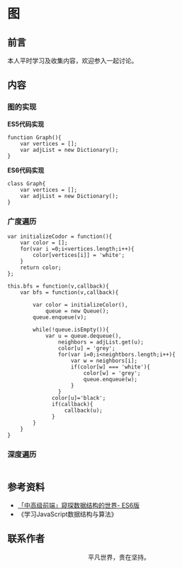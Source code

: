 # 图

## 前言

本人平时学习及收集内容，欢迎参入一起讨论。

## 内容

### 图的实现

**ES5代码实现**

```
function Graph(){
    var vertices = [];
    var adjList = new Dictionary();
}
```

**ES6代码实现**

```
class Graph{
    var vertices = [];
    var adjList = new Dictionary();
}
```

### 广度遍历

```
var initializeCodor = function(){
    var color = [];
    for(var i =0;i<vertices.length;i++){
        color[vertices[i]] = 'white';
    }
    return color;
};

this.bfs = function(v,callback){
    var bfs = function(v,callback){

        var color = initializeColor(),
            queue = new Queue();
        queue.enqueue(v);

        while(!queue.isEmpty()){
            var u = queue.dequeue(),
                neighbors = adjList.get(u);
                color[u] = 'grey';
                for(var i=0;i<neightbors.length;i++){
                    var w = neighbors[i];
                    if(color[w] === 'white'){
                        color[w] = 'grey';
                        queue.enqueue(w);
                    }
                }
              color[u]='black';
              if(callback){
                  callback(u);
              }
        }
    }
}

```

### 深度遍历

```
```

## 参考资料

- [「中高级前端」窥探数据结构的世界- ES6版](https://juejin.im/post/5cd1ab3df265da03587c142a)
- 《学习JavaScript数据结构与算法》

## 联系作者

<div align="center">
    <p>
        平凡世界，贵在坚持。
    </p>
    <img :src="$withBase('/about/contact.png')" />
</div>